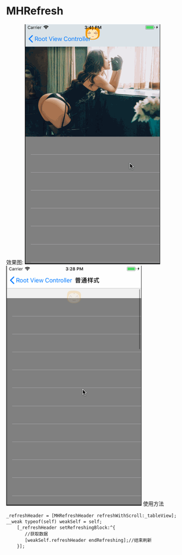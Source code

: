 # MHRefresh
效果图:
![](https://github.com/xumaohuai/MHRefresh/blob/master/MHRefresh/%E4%B8%8B%E6%8B%892.gif)![](https://github.com/xumaohuai/MHRefresh/blob/master/MHRefresh/%E4%B8%8B%E6%8B%891.gif)
使用方法
```
_refreshHeader = [MHRefreshHeader refreshWithScroll:_tableView];
__weak typeof(self) weakSelf = self;
    [_refreshHeader setRefreshingBlock:^{
       //获取数据
       [weakSelf.refreshHeader endRefreshing];//结束刷新
    }];

```
